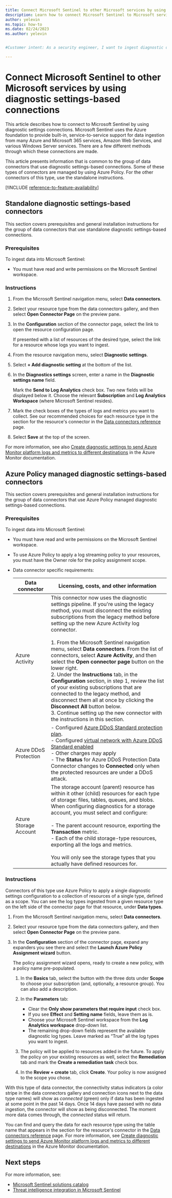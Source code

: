 ```yaml
---
title: Connect Microsoft Sentinel to other Microsoft services by using diagnostic settings-based connections
description: Learn how to connect Microsoft Sentinel to Microsoft services with diagnostic settings-based connections.
author: yelevin
ms.topic: how-to
ms.date: 02/24/2023
ms.author: yelevin


#Customer intent: As a security engineer, I want to ingest diagnostic data from Azure services to Microsoft Sentinel so that analysts can monitor logs for enhanced threat detection and response.

---
```


# Connect Microsoft Sentinel to other Microsoft services by using diagnostic settings-based connections

This article describes how to connect to Microsoft Sentinel by using diagnostic settings connections. Microsoft Sentinel uses the Azure foundation to provide built-in, service-to-service support for data ingestion from many Azure and Microsoft 365 services, Amazon Web Services, and various Windows Server services. There are a few different methods through which these connections are made.

This article presents information that is common to the group of data connectors that use diagnostic settings-based connections. Some of these types of connectors are managed by using Azure Policy. For the other connectors of this type, use the standalone instructions.

[!INCLUDE [reference-to-feature-availability](includes/reference-to-feature-availability.md)]

## Standalone diagnostic settings-based connectors

This section covers prerequisites and general installation instructions for the group of data connectors that use standalone diagnostic settings-based connections.

### Prerequisites

To ingest data into Microsoft Sentinel:

- You must have read and write permissions on the Microsoft Sentinel workspace.

### Instructions

1. From the Microsoft Sentinel navigation menu, select **Data connectors**.

1. Select your resource type from the data connectors gallery, and then select **Open Connector Page** on the preview pane.

1. In the **Configuration** section of the connector page, select the link to open the resource configuration page.

    If presented with a list of resources of the desired type, select the link for a resource whose logs you want to ingest.

1. From the resource navigation menu, select **Diagnostic settings**.

1. Select **+ Add diagnostic setting** at the bottom of the list.

1. In the **Diagnostics settings** screen, enter a name in the **Diagnostic settings name** field.

    Mark the **Send to Log Analytics** check box. Two new fields will be displayed below it. Choose the relevant **Subscription** and **Log Analytics Workspace** (where Microsoft Sentinel resides).

1. Mark the check boxes of the types of logs and metrics you want to collect. See our recommended choices for each resource type in the section for the resource's connector in the [Data connectors reference](data-connectors-reference.md) page.

1. Select **Save** at the top of the screen.

For more information, see also [Create diagnostic settings to send Azure Monitor platform logs and metrics to different destinations](/azure/azure-monitor/essentials/diagnostic-settings) in the Azure Monitor documentation.

## Azure Policy managed diagnostic settings-based connectors

This section covers prerequisites and general installation instructions for the group of data connectors that use Azure Policy managed  diagnostic settings-based connections.

### Prerequisites

To ingest data into Microsoft Sentinel:

- You must have read and write permissions on the Microsoft Sentinel workspace.

- To use Azure Policy to apply a log streaming policy to your resources, you must have the Owner role for the policy assignment scope.

- Data connector specific requirements:
  
  |Data connector  |Licensing, costs, and other information  |
  |---------|---------|
  |Azure Activity| This connector now uses the diagnostic settings pipeline. If you're using the legacy method, you must disconnect the existing subscriptions from the legacy method before setting up the new Azure Activity log connector.<br><br>1. From the Microsoft Sentinel navigation menu, select **Data connectors**. From the list of connectors, select **Azure Activity**, and then select the **Open connector page** button on the lower right.<br>2. Under the **Instructions** tab, in the **Configuration** section, in step 1, review the list of your existing subscriptions that are connected to the legacy method, and disconnect them all at once by clicking the **Disconnect All** button below.<br>3. Continue setting up the new connector with the instructions in this section. |
  |Azure DDoS Protection|- Configured [Azure DDoS Standard protection plan](../ddos-protection/manage-ddos-protection.md#create-a-ddos-protection-plan).<br>- Configured [virtual network with Azure DDoS Standard enabled](../ddos-protection/manage-ddos-protection.md#enable-for-a-new-virtual-network)<br>- Other charges may apply<br>- The **Status** for Azure DDoS Protection Data Connector changes to **Connected** only when the protected resources are under a DDoS attack.|
  |Azure Storage Account|The storage account (parent) resource has within it other (child) resources for each type of storage: files, tables, queues, and blobs.</br>When configuring diagnostics for a storage account, you must select and configure: <br><br>- The parent account resource, exporting the **Transaction** metric.<br>- Each of the child storage-type resources, exporting all the logs and metrics.<br><br>You will only see the storage types that you actually have defined resources for.|

### Instructions

Connectors of this type use Azure Policy to apply a single diagnostic settings configuration to a collection of resources of a single type, defined as a scope. You can see the log types ingested from a given resource type on the left side of the connector page for that resource, under **Data types**.

1. From the Microsoft Sentinel navigation menu, select **Data connectors**.

1. Select your resource type from the data connectors gallery, and then select **Open Connector Page** on the preview pane.

1. In the **Configuration** section of the connector page, expand any expanders you see there and select the **Launch Azure Policy Assignment wizard** button.

    The policy assignment wizard opens, ready to create a new policy, with a policy name pre-populated.

    1. In the **Basics** tab, select the button with the three dots under **Scope** to choose your subscription (and, optionally, a resource group). You can also add a description.

    1. In the **Parameters** tab:
       - Clear the **Only show parameters that require input** check box.
       - If you see **Effect** and **Setting name** fields, leave them as is.
       - Choose your Microsoft Sentinel workspace from the **Log Analytics workspace** drop-down list.
       - The remaining drop-down fields represent the available diagnostic log types. Leave marked as “True” all the log types you want to ingest.

    1. The policy will be applied to resources added in the future. To apply the policy on your existing resources as well, select the **Remediation** tab and mark the **Create a remediation task** check box.

    1. In the **Review + create** tab, click **Create**. Your policy is now assigned to the scope you chose.

With this type of data connector, the connectivity status indicators (a color stripe in the data connectors gallery and connection icons next to the data type names) will show as *connected* (green) only if data has been ingested at some point in the past 14 days. Once 14 days have passed with no data ingestion, the connector will show as being disconnected. The moment more data comes through, the *connected* status will return.

You can find and query the data for each resource type using the table name that appears in the section for the resource's connector in the [Data connectors reference](data-connectors-reference.md) page. For more information, see [Create diagnostic settings to send Azure Monitor platform logs and metrics to different destinations](/azure/azure-monitor/essentials/diagnostic-settings?tabs=CMD) in the Azure Monitor documentation.

## Next steps

For more information, see:

- [Microsoft Sentinel solutions catalog](sentinel-solutions-catalog.md)
- [Threat intelligence integration in Microsoft Sentinel](threat-intelligence-integration.md)
